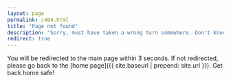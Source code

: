 ```yaml
---
layout: page
permalink: /404.html
title: "Page not found"
description: "Sorry, must have taken a wrong turn somewhere. Don't knock anything over, please!"
redirect: true
---
```


You will be redirected to the main page within 3 seconds. If not redirected, please go back to the [home page]({{ site.baseurl | prepend: site.url }}). Get back home safe!
